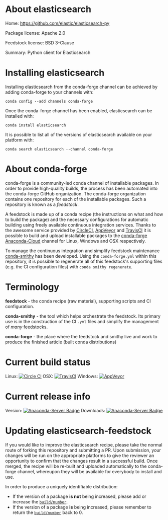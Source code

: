 About elasticsearch
===================

Home: https://github.com/elastic/elasticsearch-py

Package license: Apache 2.0

Feedstock license: BSD 3-Clause

Summary: Python client for Elasticsearch



Installing elasticsearch
========================

Installing elasticsearch from the conda-forge channel can be achieved by adding conda-forge to your channels with:

```
conda config --add channels conda-forge
```

Once the conda-forge channel has been enabled, elasticsearch can be installed with:

```
conda install elasticsearch
```

It is possible to list all of the versions of elasticsearch available on your platform with:

```
conda search elasticsearch --channel conda-forge
```


About conda-forge
=================

conda-forge is a community-led conda channel of installable packages.
In order to provide high-quality builds, the process has been automated into the
conda-forge GitHub organization. The conda-forge organization contains one repository 
for each of the installable packages. Such a repository is known as a *feedstock*.

A feedstock is made up of a conda recipe (the instructions on what and how to build
the package) and the necessary configurations for automatic building using freely
available continuous integration services. Thanks to the awesome service provided by
[CircleCI](https://circleci.com/), [AppVeyor](http://www.appveyor.com/)
and [TravisCI](https://travis-ci.org/) it is possible to build and upload installable
packages to the [conda-forge](https://anaconda.org/conda-forge)
[Anaconda-Cloud](http://docs.anaconda.org/) channel for Linux, Windows and OSX respectively.

To manage the continuous integration and simplify feedstock maintenance
[conda-smithy](http://github.com/conda-forge/conda-smithy) has been developed.
Using the ``conda-forge.yml`` within this repository, it is possible to regenerate all of
this feedstock's supporting files (e.g. the CI configuration files) with ``conda smithy regenerate``.


Terminology
===========

**feedstock** - the conda recipe (raw material), supporting scripts and CI configuration.

**conda-smithy** - the tool which helps orchestrate the feedstock.
                   Its primary use is in the construction of the CI ``.yml`` files
                   and simplify the management of *many* feedstocks.

**conda-forge** - the place where the feedstock and smithy live and work to
                  produce the finished article (built conda distributions)

Current build status
====================

Linux: [![Circle CI](https://circleci.com/gh/conda-forge/elasticsearch-feedstock.svg?style=svg)](https://circleci.com/gh/conda-forge/elasticsearch-feedstock)
OSX: [![TravisCI](https://travis-ci.org/conda-forge/elasticsearch-feedstock.svg?branch=master)](https://travis-ci.org/conda-forge/elasticsearch-feedstock) 
Windows: [![AppVeyor](https://ci.appveyor.com/api/projects/status/github/conda-forge/elasticsearch-feedstock?svg=True)](https://ci.appveyor.com/project/conda-forge/elasticsearch-feedstock/branch/master)

Current release info
====================
Version: [![Anaconda-Server Badge](https://anaconda.org/conda-forge/elasticsearch/badges/version.svg)](https://anaconda.org/conda-forge/elasticsearch)
Downloads: [![Anaconda-Server Badge](https://anaconda.org/conda-forge/elasticsearch/badges/downloads.svg)](https://anaconda.org/conda-forge/elasticsearch)


Updating elasticsearch-feedstock
================================

If you would like to improve the elasticsearch recipe, please take the normal
route of forking this repository and submitting a PR. Upon submission, your changes will
be run on the appropriate platforms to give the reviewer an opportunity to confirm that the
changes result in a successful build. Once merged, the recipe will be re-built and uploaded
automatically to the conda-forge channel, whereupon they will be available for everybody to
install and use.

In order to produce a uniquely identifiable distribution:
 * If the version of a package **is not** being increased, please add or increase
   the [``build/number``](http://conda.pydata.org/docs/building/meta-yaml.html#build-number-and-string). 
 * If the version of a package **is** being increased, please remember to return
   the [``build/number``](http://conda.pydata.org/docs/building/meta-yaml.html#build-number-and-string)
   back to 0.

